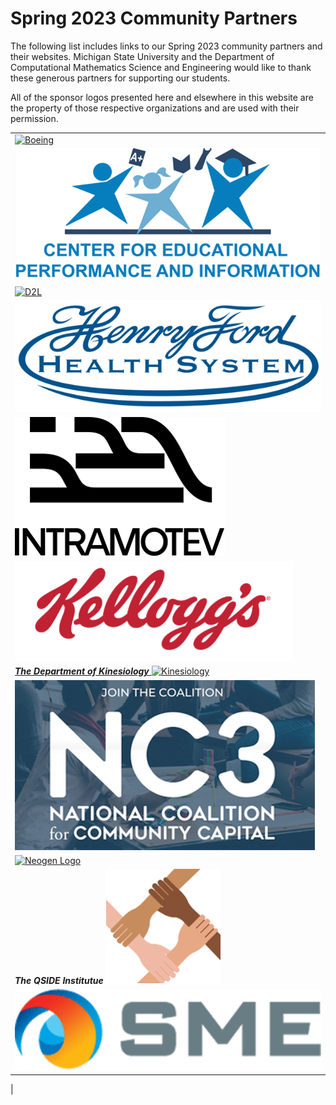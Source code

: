 # Spring 2023 Community Partners

The following list includes links to our Spring 2023 community partners and their websites.  Michigan State University and the Department of Computational Mathematics Science and Engineering would like to thank these generous partners for supporting our students. 

All of the sponsor logos presented here and elsewhere in this website are the property of those respective organizations and are used with their permission. 

| | 
|:---|
| [![Boeing](./assets/img/boeing-logo.png)](https://www.boeing.com/) |
| [![CEPI](./assets/img/CEPI.png)](https://www.michigan.gov/cepi) | 
| [![D2L](https://upload.wikimedia.org/wikipedia/commons/4/44/D2L_Logo.png)](http://d2l.msu.edu/) | 
| [![Henry Ford Hospital](./assets/img/HenryFordHospital.png)](https://www.henryford.com/) | 
| [![Intramotev](./assets/img/Intramotev.png)](https://intramotev.com/) | 
| [![Kellogg's Logo](./assets/img/Kelloggs.png)](https://www.kelloggcompany.com/)  | 
| [**_The Department of Kinesiology_** ![Kinesiology](https://upload.wikimedia.org/wikipedia/en/thumb/a/a7/Michigan_State_Athletics_logo.svg/640px-Michigan_State_Athletics_logo.svg.png)](https://education.msu.edu/kin/) | 
| [![NC3](./assets/img/NC3.png)]() | 
| [![Neogen Logo](./assets/img/Neogen.jpg)](https://www.neogen.com/)  |
| **_The QSIDE Institutue_** [![QSIDE Institute Logo](./assets/img/QSIDE.png)](https://qsideinstitute.org/)  
| [![SME](./assets/img/SME.png)](https://www.sme-usa.com/)  |
| 

